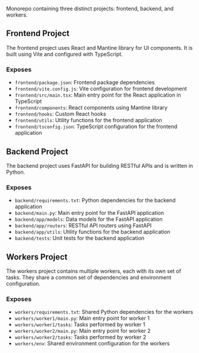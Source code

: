Monorepo containing three distinct projects: frontend, backend, and workers.

## Frontend Project

The frontend project uses React and Mantine library for UI components. It is built using Vite and configured with TypeScript.

### Exposes

* `frontend/package.json`: Frontend package dependencies
* `frontend/vite.config.js`: Vite configuration for frontend development
* `frontend/src/main.tsx`: Main entry point for the React application in TypeScript
* `frontend/components`: React components using Mantine library
* `frontend/hooks`: Custom React hooks
* `frontend/utils`: Utility functions for the frontend application
* `frontend/tsconfig.json`: TypeScript configuration for the frontend application

## Backend Project

The backend project uses FastAPI for building RESTful APIs and is written in Python.

### Exposes

* `backend/requirements.txt`: Python dependencies for the backend application
* `backend/main.py`: Main entry point for the FastAPI application
* `backend/app/models`: Data models for the FastAPI application
* `backend/app/routers`: RESTful API routers using FastAPI
* `backend/app/utils`: Utility functions for the backend application
* `backend/tests`: Unit tests for the backend application

## Workers Project

The workers project contains multiple workers, each with its own set of tasks. They share a common set of dependencies and environment configuration.

### Exposes

* `workers/requirements.txt`: Shared Python dependencies for the workers
* `workers/worker1/main.py`: Main entry point for worker 1
* `workers/worker1/tasks`: Tasks performed by worker 1
* `workers/worker2/main.py`: Main entry point for worker 2
* `workers/worker2/tasks`: Tasks performed by worker 2
* `workers/env`: Shared environment configuration for the workers